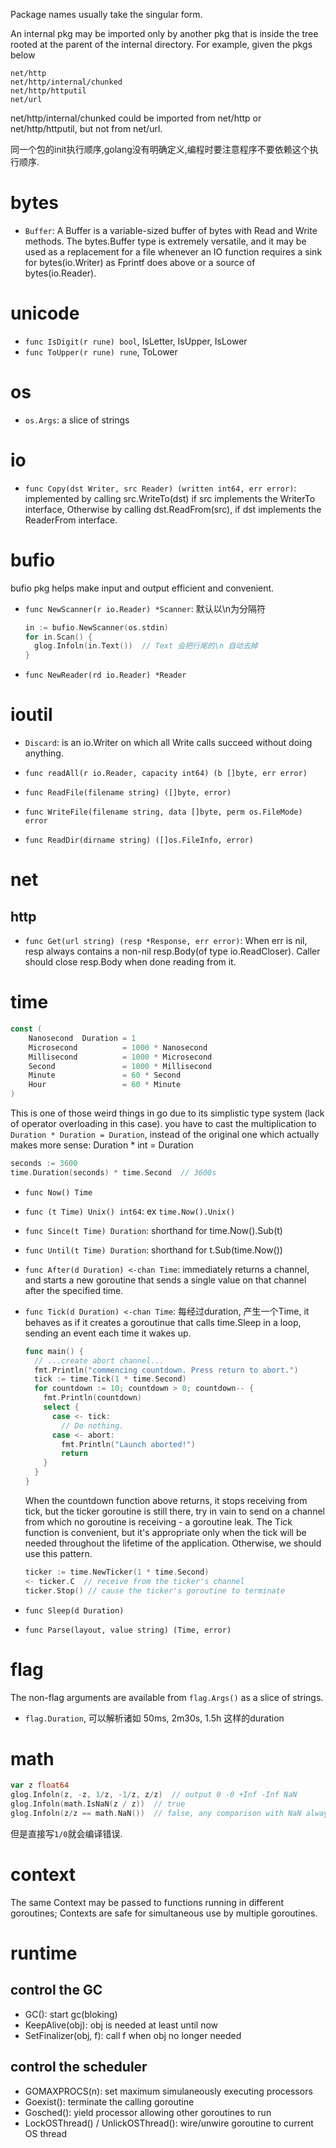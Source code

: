 Package names usually take the singular form.

An internal pkg may be imported only by another pkg that is inside the tree rooted at the parent of the internal directory.
For example, given the pkgs below
```info
net/http
net/http/internal/chunked
net/http/httputil
net/url
```
net/http/internal/chunked could be imported from net/http or net/http/httputil, but not from net/url.

同一个包的init执行顺序,golang没有明确定义,编程时要注意程序不要依赖这个执行顺序.

# bytes
- `Buffer`: A Buffer is a variable-sized buffer of bytes with Read and Write methods.
  The bytes.Buffer type is extremely versatile, and it may be used as a replacement for a file whenever an IO function requires a sink for bytes(io.Writer) as Fprintf does above or a source of bytes(io.Reader).

# unicode
- `func IsDigit(r rune) bool`, IsLetter, IsUpper, IsLower
- `func ToUpper(r rune) rune`, ToLower

# os
- `os.Args`: a slice of strings

# io
- `func Copy(dst Writer, src Reader) (written int64, err error)`: implemented by calling src.WriteTo(dst) if src implements the WriterTo interface, Otherwise by calling dst.ReadFrom(src), if dst implements the ReaderFrom interface.

# bufio
bufio pkg helps make input and output efficient and convenient.

- `func NewScanner(r io.Reader) *Scanner`: 默认以\n为分隔符
  ```go
  in := bufio.NewScanner(os.stdin)
  for in.Scan() {
    glog.Infoln(in.Text())  // Text 会把行尾的\n 自动去掉
  }
  ```
- `func NewReader(rd io.Reader) *Reader`

# ioutil
- `Discard`: is an io.Writer on which all Write calls succeed without doing anything.

- `func readAll(r io.Reader, capacity int64) (b []byte, err error)`
- `func ReadFile(filename string) ([]byte, error)`
- `func WriteFile(filename string, data []byte, perm os.FileMode) error`
- `func ReadDir(dirname string) ([]os.FileInfo, error)`

# net
## http
- `func Get(url string) (resp *Response, err error)`: When err is nil, resp always contains a non-nil resp.Body(of type io.ReadCloser). Caller should close resp.Body when done reading from it.

# time
```go
const (
    Nanosecond  Duration = 1
    Microsecond          = 1000 * Nanosecond
    Millisecond          = 1000 * Microsecond
    Second               = 1000 * Millisecond
    Minute               = 60 * Second
    Hour                 = 60 * Minute
)
```

This is one of those weird things in go due to its simplistic type system (lack of operator overloading in this case).
you have to cast the multiplication to `Duration * Duration = Duration`, instead of the original one which actually makes more sense: Duration * int = Duration
```go
seconds := 3600
time.Duration(seconds) * time.Second  // 3600s
```

- `func Now() Time`
- `func (t Time) Unix() int64`: ex `time.Now().Unix()`
- `func Since(t Time) Duration`:  shorthand for time.Now().Sub(t)
- `func Until(t Time) Duration`: shorthand for t.Sub(time.Now())

- `func After(d Duration) <-chan Time`: immediately returns a channel, and starts a new goroutine that sends a single value on that channel after the specified time.
- `func Tick(d Duration) <-chan Time`: 每经过duration, 产生一个Time, it behaves as if it creates a goroutinue that calls time.Sleep in a loop, sending an event each time it wakes up.
  ```go
  func main() {
    // ...create abort channel...
    fmt.Println("commencing countdown. Press return to abort.")
    tick := time.Tick(1 * time.Second)
    for countdown := 10; countdown > 0; countdown-- {
      fmt.Println(countdown)
      select {
        case <- tick:
          // Do nothing.
        case <- abort:
          fmt.Println("Launch aborted!")
          return
      }
    }
  }
  ```
  When the countdown function above returns, it stops receiving from tick, but the ticker goroutine is still there, try in vain to send on a channel from which no goroutine is receiving - a goroutine leak.
  The Tick function is convenient, but it's appropriate only when the tick will be needed throughout the lifetime of the application. Otherwise, we should use this pattern.
  ```go
  ticker := time.NewTicker(1 * time.Second)
  <- ticker.C  // receive from the ticker's channel
  ticker.Stop() // cause the ticker's goroutine to terminate
  ```

- `func Sleep(d Duration)`

- `func Parse(layout, value string) (Time, error)`

# flag
The non-flag arguments are available from `flag.Args()` as a slice of strings.

- `flag.Duration`, 可以解析诸如 50ms, 2m30s, 1.5h 这样的duration

# math
```go
var z float64
glog.Infoln(z, -z, 1/z, -1/z, z/z)  // output 0 -0 +Inf -Inf NaN
glog.Infoln(math.IsNaN(z / z))  // true
glog.Infoln(z/z == math.NaN())  // false, any comparison with NaN always yields false
```
但是直接写`1/0`就会编译错误.

# context
The same Context may be passed to functions running in different goroutines; Contexts are safe for simultaneous use by multiple goroutines.

# runtime
## control the GC
- GC(): start gc(bloking)
- KeepAlive(obj): obj is needed at least until now
- SetFinalizer(obj, f): call f when obj no longer needed

## control the scheduler
- GOMAXPROCS(n): set maximum simulaneously executing processors
- Goexist(): terminate the calling goroutine
- Gosched(): yield processor allowing other goroutines to run
- LockOSThread() / UnlickOSThread(): wire/unwire goroutine to current OS thread

